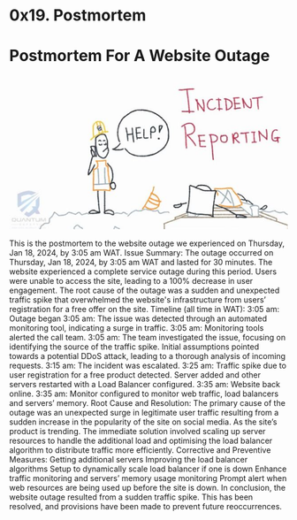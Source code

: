 # 0x19. Postmortem


# Postmortem For A Website Outage 

![Alt text](image.png)

This is the postmortem to the website outage we experienced on Thursday, Jan 18, 2024, by 3:05 am WAT.
Issue Summary:
The outage occurred on Thursday, Jan 18, 2024, by 3:05 am WAT and lasted for 30 minutes. The website experienced a complete service outage during this period. Users were unable to access the site, leading to a 100% decrease in user engagement. The root cause of the outage was a sudden and unexpected traffic spike that overwhelmed the website's infrastructure from users’ registration for a free offer on the site.
Timeline (all time in WAT):
3:05 am: Outage began
3:05 am: The issue was detected through an automated monitoring tool, indicating a surge in traffic.
3:05 am:  Monitoring tools alerted the call team. 
3:05 am: The team investigated the issue, focusing on identifying the source of the traffic spike. Initial assumptions pointed towards a potential DDoS attack, leading to a thorough analysis of incoming requests.
3:15 am: The incident was escalated.
3:25 am: Traffic spike due to user registration for a free product detected. Server added and other servers restarted with a Load Balancer configured.
3:35 am: Website back online. 
3:35 am: Monitor configured to monitor web traffic, load balancers and servers’ memory. 
Root Cause and Resolution:
The primary cause of the outage was an unexpected surge in legitimate user traffic resulting from a sudden increase in the popularity of the site on social media. As the site’s product is trending. The immediate solution involved scaling up server resources to handle the additional load and optimising the load balancer algorithm to distribute traffic more efficiently.
Corrective and Preventive Measures:
Getting additional servers
Improving the load balancer algorithms 
Setup to dynamically scale load balancer if one is down
Enhance traffic monitoring and servers’ memory usage monitoring
Prompt alert when web resources are being used up before the site is down. 
In conclusion, the website outage resulted from a sudden traffic spike. This has been resolved, and provisions have been made to prevent future reoccurrences. 
 

